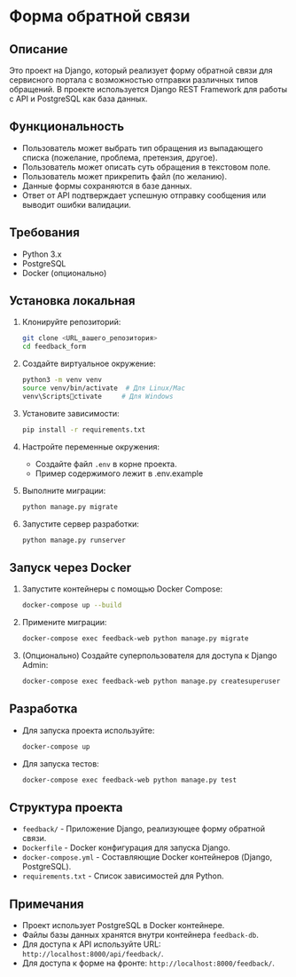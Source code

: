 
# Форма обратной связи

## Описание

Это проект на Django, который реализует форму обратной связи 
для сервисного портала с возможностью отправки различных типов обращений. 
В проекте используется 
Django REST Framework для работы с API и PostgreSQL как база данных.

## Функциональность

- Пользователь может выбрать тип обращения из выпадающего списка (пожелание, проблема, претензия, другое).
- Пользователь может описать суть обращения в текстовом поле.
- Пользователь может прикрепить файл (по желанию).
- Данные формы сохраняются в базе данных.
- Ответ от API подтверждает успешную отправку сообщения или выводит ошибки валидации.

## Требования
- Python 3.x
- PostgreSQL
- Docker (опционально)


## Установка локальная

1. Клонируйте репозиторий:
    ```bash
    git clone <URL_вашего_репозитория>
    cd feedback_form
    ```

2. Создайте виртуальное окружение:
    ```bash
    python3 -m venv venv
    source venv/bin/activate  # Для Linux/Mac
    venv\Scriptsctivate     # Для Windows
    ```

3. Установите зависимости:
    ```bash
    pip install -r requirements.txt
    ```

4. Настройте переменные окружения:
    - Создайте файл `.env` в корне проекта.
    - Пример содержимого лежит в .env.example

5. Выполните миграции: 
    ```bash
    python manage.py migrate
    ```
6. Запустите сервер разработки: 
    ```bash
    python manage.py runserver
    ```
   
## Запуск через Docker

1. Запустите контейнеры с помощью Docker Compose:
    ```bash
    docker-compose up --build
    ```

2. Примените миграции:
    ```bash
    docker-compose exec feedback-web python manage.py migrate
    ```

3. (Опционально) Создайте суперпользователя для доступа к Django Admin:
    ```bash
    docker-compose exec feedback-web python manage.py createsuperuser
    ```

## Разработка

- Для запуска проекта используйте:
    ```bash
    docker-compose up
    ```

- Для запуска тестов:
    ```bash
    docker-compose exec feedback-web python manage.py test
    ```

## Структура проекта

- `feedback/` - Приложение Django, реализующее форму обратной связи.
- `Dockerfile` - Docker конфигурация для запуска Django.
- `docker-compose.yml` - Составляющие Docker контейнеров (Django, PostgreSQL).
- `requirements.txt` - Список зависимостей для Python.

## Примечания

- Проект использует PostgreSQL в Docker контейнере.
- Файлы базы данных хранятся внутри контейнера `feedback-db`.
- Для доступа к API используйте URL: `http://localhost:8000/api/feedback/`.
- Для доступа к форме на фронте: `http://localhost:8000/feedback/`.

